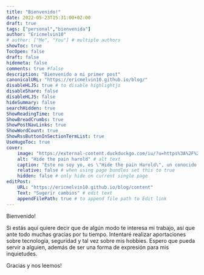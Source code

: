 ```yaml
---
title: "Bienvenido!"
date: 2022-05-23T15:31:00+02:00
draft: true
tags: ["personal","bienvenida"]
author: "Ericmelvin10"
# author: ["Me", "You"] # multiple authors
showToc: true
TocOpen: false
draft: false
hidemeta: false
comments: true #false
description: "Bienvenido a mi primer post"
canonicalURL: "https://ericmelvin10.github.io/blog/"
disableHLJS: true # to disable highlightjs
disableShare: false
disableHLJS: false
hideSummary: false
searchHidden: true
ShowReadingTime: true
ShowBreadCrumbs: true
ShowPostNavLinks: true
ShowWordCount: true
ShowRssButtonInSectionTermList: true
UseHugoToc: true
cover:
    image: "https://external-content.duckduckgo.com/iu/?u=https%3A%2F%2Fmedia.metrolatam.com%2F2019%2F10%2F16%2F18ps27-638137169a2d73f9f63481c115a7f092.jpg&f=1&nofb=1" # image path/url
    alt: "Hide the pain harold" # alt text
    caption: "Este no soy yo, es \"Hide the pain Harold\", un conocido meme de internet" # display caption under cover
    relative: false # when using page bundles set this to true
    hidden: false # only hide on current single page
editPost:
    URL: "https://ericmelvin10.github.io/blog/content"
    Text: "Sugerir cambios" # edit text
    appendFilePath: true # to append file path to Edit link
---
```

Bienvenido!

Si estás aquí quiere decir que de algún modo te interesa mi trabajo, así que ante todo muchas gracias por tu tiempo.
Intentaré realizar aportaciones sobre tecnología, seguridad y tal vez sobre mis hobbies.
Espero que pueda servir a alguien, además de ser una forma de expresión para mis inquietudes.

Gracias y nos leemos!
